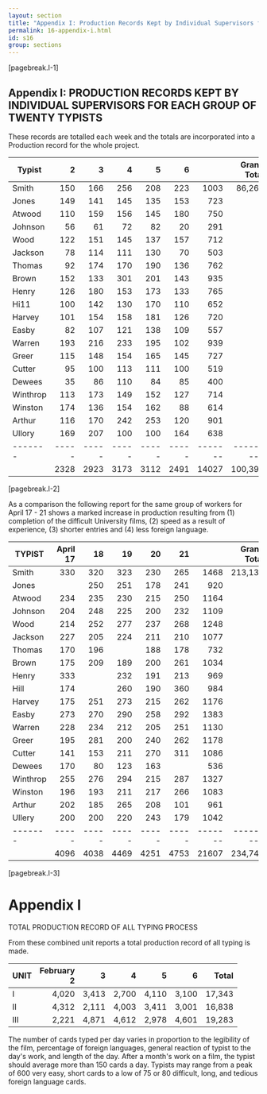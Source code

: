 ```yaml
---
layout: section
title: "Appendix I: Production Records Kept by Individual Supervisors for Each Group of Twenty Typists"
permalink: 16-appendix-i.html
id: s16
group: sections
---
```


[pagebreak.I-1]

## Appendix I: PRODUCTION RECORDS KEPT BY INDIVIDUAL SUPERVISORS FOR EACH GROUP OF TWENTY TYPISTS

These records are totalled each week and the totals are
incorporated into a Production record for the whole project.

| Typist | 2 | 3 | 4 | 5 | 6 | | Grand Total|
|--------|--:|--:|--:|--:|--:|--:|-----------:|
|Smith | 150 | 166 | 256 | 208 | 223 | 1003 | 86,267|
|Jones | 149 | 141 | 145 | 135 | 153 | 723|
|Atwood | 110 | 159 | 156 | 145 | 180 | 750|
|Johnson | 56 | 61 | 72 | 82 | 20 | 291|
|Wood | 122 | 151 | 145 | 137 | 157 | 712|
|Jackson | 78 | 114 | 111 | 130 | 70 | 503|
|Thomas | 92 | 174 | 170 | 190 | 136 | 762|
|Brown | 152 | 133 | 301 | 201 | 143 | 935|
|Henry | 126 | 180 | 153 | 173 | 133 | 765|
|Hi11 | 100 | 142 | 130 | 170 | 110 | 652|
|Harvey | 101 | 154 | 158 | 181 | 126 | 720|
|Easby | 82 | 107 | 121 | 138 | 109 | 557|
|Warren | 193 | 216 | 233 | 195 | 102 | 939|
|Greer | 115 | 148 | 154 | 165 | 145 | 727|
|Cutter | 95 | 100 | 113 | 111 | 100 | 519|
|Dewees | 35 | 86 | 110 | 84 | 85 | 400|
|Winthrop | 113 | 173 | 149 | 152 | 127 | 714|
|Winston | 174 | 136 | 154 | 162 | 88 | 614|
|Arthur | 116 | 170 | 242 | 253 | 120 | 901|
|Ullory | 169 | 207 | 100 | 100 | 164 | 638|
|-------|-----|-----|-----|-----|-----|-------|---------|
|       | 2328 | 2923 | 3173 | 3112 | 2491 | 14027 | 100,394 |

[pagebreak.I-2]

As a comparison the following report for the same group of workers for
April 17 - 21 shows a marked increase in production resulting from (1) completion of the difficult University films, (2) speed as a result of experience, (3)
shorter entries and (4) less foreign language.



|TYPIST | April<br>17 | 18 | 19 | 20 | 21 | | Grand Total|
|--------|--:|--:|--:|--:|--:|--:|-----------:|
|Smith | 330 | 320 | 323 | 230 | 265 | 1468 | 213,134|
|Jones |  | 250 | 251 | 178 | 241 | 920|
|Atwood | 234 | 235 | 230 | 215 | 250 | 1164|
|Johnson | 204 | 248 | 225 | 200 | 232 | 1109|
|Wood | 214 | 252 | 277 | 237 | 268 | 1248|
|Jackson | 227 | 205 | 224 | 211 | 210 | 1077|
|Thomas | 170 | 196 |  | 188 | 178 | 732|
|Brown | 175 | 209 | 189 | 200 | 261 | 1034|
|Henry | 333 |  | 232 | 191 | 213 | 969|
|Hill | 174 |  | 260 | 190 | 360 | 984|
|Harvey | 175 | 251 | 273 | 215 | 262 | 1176|
|Easby | 273 | 270 | 290 | 258 | 292 | 1383|
|Warren | 228 | 234 | 212 | 205 | 251 | 1130|
|Greer | 195 | 281 | 200 | 240 | 262 | 1178|
|Cutter | 141 | 153 | 211 | 270 | 311 | 1086|
|Dewees | 170 | 80 | 123 | 163 |  | 536|
|Winthrop | 255 | 276 | 294 | 215 | 287 | 1327|
|Winston | 196 | 193 | 211 | 217 | 266 | 1083|
|Arthur | 202 | 185 | 265 | 208 | 101 | 961|
|Ullery | 200 | 200 | 220 | 243 | 179 | 1042|
|-------|-----|-----|-----|-----|-----|-------|---------|
|       | 4096 | 4038 | 4469 | 4251 | 4753 | 21607 | 234,741|

[pagebreak.I-3]

# Appendix I 

TOTAL PRODUCTION RECORD OF ALL TYPING PROCESS

From these combined unit reports a total production record of all typing
is made.

|UNIT | February<br>2 | 3 | 4 | 5 | 6 | Total |
|-----|--------------:|--:|--:|--:|--:|------:|
|I | 4,020 | 3,413 | 2,700 | 4,110 | 3,100 | 17,343 |
|II | 4,312 | 2,111 | 4,003 | 3,411 | 3,001 | 16,838 |
|III | 2,221 | 4,871 | 4,612 | 2,978 | 4,601 | 19,283 |

The number of cards typed per day varies in proportion to the legibility
of the film, percentage of foreign languages, general reaction of typist to the
day's work, and length of the day. After a month's work on a film, the typist
should average more than 150 cards a day. Typists may range from a peak of
600 very easy, short cards to a low of 75 or 80 difficult, long, and tedious
foreign language cards.

